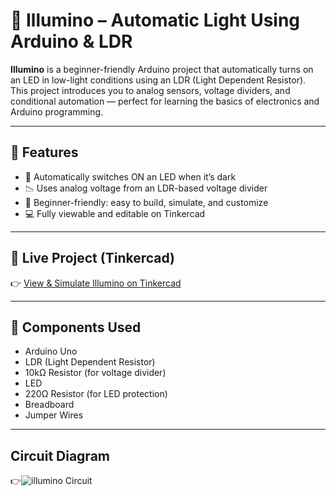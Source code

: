 # 🌙 Illumino – Automatic Light Using Arduino & LDR

**Illumino** is a beginner-friendly Arduino project that automatically turns on an LED in low-light conditions using an LDR (Light Dependent Resistor). This project introduces you to analog sensors, voltage dividers, and conditional automation — perfect for learning the basics of electronics and Arduino programming.

---

## 🚀 Features

- 🔦 Automatically switches ON an LED when it’s dark
- 📉 Uses analog voltage from an LDR-based voltage divider
- 🧠 Beginner-friendly: easy to build, simulate, and customize
- 💻 Fully viewable and editable on Tinkercad

---

## 🔗 Live Project (Tinkercad)

👉 [View & Simulate Illumino on Tinkercad](https://www.tinkercad.com/things/eomFzwhf3Tp-illumino)

---

## 🧰 Components Used

- Arduino Uno
- LDR (Light Dependent Resistor)
- 10kΩ Resistor (for voltage divider)
- LED
- 220Ω Resistor (for LED protection)
- Breadboard
- Jumper Wires

---
## Circuit Diagram
 👉![illumino Circuit](https://github.com/user-attachments/assets/d0233556-47b9-447d-a465-a32a90cfffd2)
